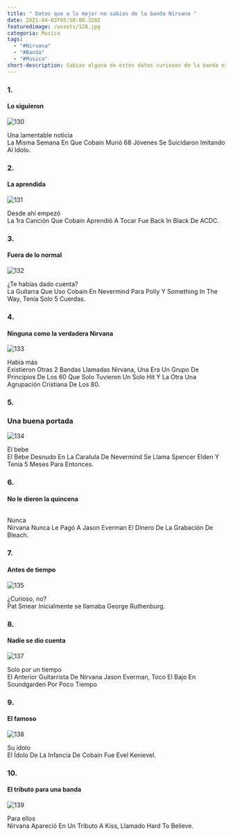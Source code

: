 ```yaml
---
title: " Datos que a lo mejor no sabías de la banda Nirvana "
date: 2021-04-03T05:50:08.328Z
featuredimage: /assets/120.jpg
categoria: Musica
tags:
  - "#Nirvana"
  - "#Banda"
  - "#Musica"
short-description: Sabias alguna de estos datos curiosos de la banda nirvana son 10
---
```

### 1.

#### Lo siguieron 

![130](/assets/130.jpg "130")

Una lamentable noticia <br/>
La Misma Semana En Que Cobain Murió 68 Jóvenes Se Suicidaron Imitando Al Idolo.

### 2.

#### La aprendida 

![131](/assets/131.jpg "131")

Desde ahí empezó <br/>
La 1ra Canción Que Cobain Aprendió A Tocar Fue Back In Black De ACDC.

### 3.

#### Fuera de lo normal

![132](/assets/132.jpg "132")

¿Te habías dado cuenta? <br/>
La Guitarra Que Uso Cobain En Nevermind Para Polly Y Something In The Way, Tenía Solo 5 Cuerdas.

### 4.

#### Ninguna como la verdadera Nirvana 

![133](/assets/133.jpg "133")

Había más <br/>
Existieron Otras 2 Bandas Llamadas Nirvana, Una Era Un Grupo De Principios De Los 60 Que Solo Tuvieron Un Solo Hit Y La Otra Una Agrupación Cristiana De Los 80.

### 5.

### Una buena portada 

![134](/assets/134.jpg "134")

El bebe <br/>
El Bebe Desnudo En La Caratula De Nevermind Se Llama Spencer Elden Y Tenía 5 Meses Para Entonces.

### 6.

#### No le dieron la quincena 

![]()

Nunca <br/>
Nirvana Nunca Le Pagó A Jason Everman El Dinero De La Grabación De Bleach.

### 7.

#### Antes de tiempo 

![135](/assets/135.jpg "135")

¿Curioso, no?<br/>
Pat Smear Inicialmente se llamaba George Ruthenburg.

### 8.

#### Nadie se dio cuenta

![137](/assets/137.jpg "137")

Solo por un tiempo <br/>
El Anterior Guitarrista De Nirvana Jason Everman, Toco El Bajo En Soundgarden Por Poco Tiempo

### 9.

#### El famoso 

![138](/assets/138.jpg "138")

Su ídolo <br/>
El Ídolo De La Infancia De Cobain Fue Evel Kenievel.

### 10.

#### El tributo para una banda 

![139](/assets/139.jpg "139")

Para ellos <br/>
Nirvana Apareció En Un Tributo A Kiss, Llamado Hard To Believe.
